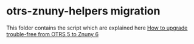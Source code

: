 # otrs-znuny-helpers migration
This folder contains the script which are explained here <a href="https://itgovernanceportal.com/otrs/upgrade-otrs-5-to-znuny-6-ubuntu-20-04/">How to upgrade trouble-free from OTRS 5 to Znuny 6</a>


